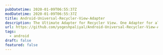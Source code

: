 ```yaml
---
pubDatetime: 2020-01-09T06:55:37Z
modDatetime: 2020-01-09T06:55:37Z
title: Android-Universal-Recycler-View-Adapter
description: The Ultimate Adapter for Recycler View. One Adapter for all your needs
url: https://github.com/yogeshpaliyal/Android-Universal-Recycler-View-Adapter
tags:
  - android
draft: false
featured: false
---
```


